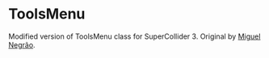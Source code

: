 ToolsMenu
=========

Modified version of ToolsMenu class for SuperCollider 3.
Original by [Miguel Negrão](http://www.friendlyvirus.org/artists/zlb/2009/05/toolsmenu/).